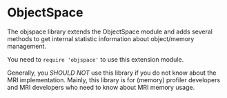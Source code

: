 # ObjectSpace

The objspace library extends the ObjectSpace module and adds several methods
to get internal statistic information about object/memory management.

You need to `require 'objspace'` to use this extension module.

Generally, you *SHOULD NOT* use this library if you do not know about the MRI
implementation.  Mainly, this library is for (memory) profiler developers and
MRI developers who need to know about MRI memory usage.
